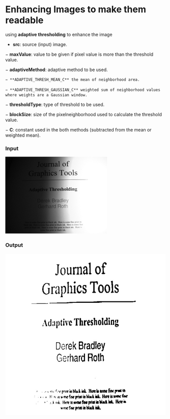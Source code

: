 # Enhancing Images to make them readable

using **adaptive thresholding** to enhance the image

- **src**: source (input) image.

− **maxValue**: value to be given if pixel value is more than the threshold value.

− **adaptiveMethod**: adaptive method to be used.

    − **ADAPTIVE_THRESH_MEAN_C** the mean of neighborhood area.

    − **ADAPTIVE_THRESH_GAUSSIAN_C** weighted sum of neighborhood values where weights are a Gaussian window.

− **thresholdType**: type of threshold to be used.

− **blockSize**: size of the pixelneighborhood used to calculate the threshold value.

− **C**: constant used in the both methods (subtracted from the mean or weighted mean).


### Input
![input image](imgs/img2.png)
### Output
![output image](imgs/output.jpg)
